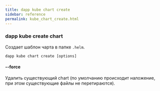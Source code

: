 ```yaml
---
title: dapp kube chart create
sidebar: reference
permalink: kube_chart_create.html
---
```

### dapp kube create chart
Создает шаблон чарта в папке `.helm`.

```
dapp kube chart create [options]
```

#### --force
Удалить существующий chart (по умолчанию происходит наложение, при этом существующие файлы не перетираются).
